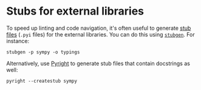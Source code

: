 # Stubs for external libraries

To speed up linting and code navigation, it's often useful to generate
[stub files](https://mypy.readthedocs.io/stubs.html) (`.pyi` files) for the
external libraries. You can do this using
[`stubgen`](https://mypy.readthedocs.io/stubgen.html). For instance:

```shell
stubgen -p sympy -o typings
```

Alternatively, use [Pyright](https://github.com/microsoft/pyright) to generate stub
files that contain docstrings as well:

```shell
pyright --createstub sympy
```
